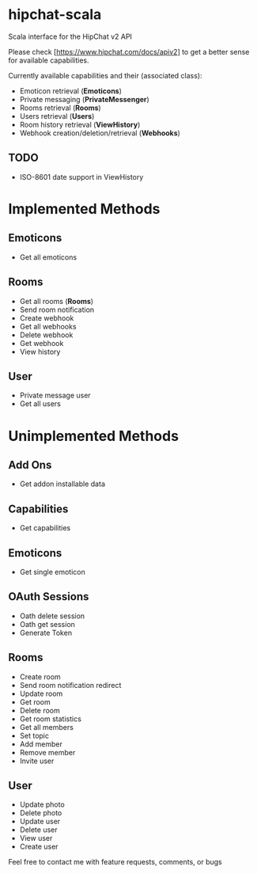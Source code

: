 hipchat-scala
=============

Scala interface for the HipChat v2 API

Please check [https://www.hipchat.com/docs/apiv2] to get a better sense for available capabilities.

Currently available capabilities and their (associated class):
* Emoticon retrieval (**Emoticons**)
* Private messaging (**PrivateMessenger**)
* Rooms retrieval (**Rooms**)
* Users retrieval (**Users**)
* Room history retrieval (**ViewHistory**)
* Webhook creation/deletion/retrieval (**Webhooks**)

TODO
----
* ISO-8601 date support in ViewHistory

Implemented Methods
===================

Emoticons
---------
* Get all emoticons

Rooms
-----
* Get all rooms (**Rooms**)
* Send room notification
* Create webhook
* Get all webhooks
* Delete webhook
* Get webhook
* View history

User
----
* Private message user
* Get all users

Unimplemented Methods
=====================

Add Ons
-------
* Get addon installable data

Capabilities
------------
* Get capabilities

Emoticons
---------
* Get single emoticon

OAuth Sessions
--------------
* Oath delete session
* Oath get session
* Generate Token

Rooms
-----
* Create room
* Send room notification redirect
* Update room
* Get room
* Delete room
* Get room statistics
* Get all members
* Set topic
* Add member
* Remove member
* Invite user

User
----
* Update photo
* Delete photo
* Update user
* Delete user
* View user
* Create user



Feel free to contact me with feature requests, comments, or bugs
